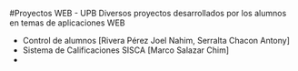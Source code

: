 #Proyectos WEB - UPB
Diversos proyectos desarrollados por los alumnos en temas de aplicaciones WEB

  - Control de alumnos [Rivera Pérez Joel Nahim, Serralta Chacon Antony]
  - Sistema de Calificaciones SISCA [Marco Salazar Chim]
  - 
